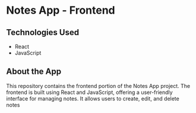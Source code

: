# Notes App - Frontend

## Technologies Used

- React
- JavaScript

## About the App

This repository contains the frontend portion of the Notes App project. The frontend is built using React and JavaScript, offering a user-friendly interface for managing notes. It allows users to create, edit, and delete notes
